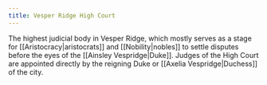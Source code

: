 ```yaml
---
title: Vesper Ridge High Court
---
```


The highest judicial body in Vesper Ridge, which mostly serves as a stage for [[Aristocracy|aristocrats]] and [[Nobility|nobles]] to settle disputes before the eyes of the [[Ainsley Vespridge|Duke]]. Judges of the High Court are appointed directly by the reigning Duke or [[Axelia Vespridge|Duchess]] of the city.